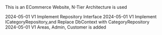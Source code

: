 This is an ECommerce Website, N-Tier Architecture is used

2024-05-01 V1 Implement Repository Interface
2024-05-01 V1 Implement ICategoryRepository,and Replace DbContext with CategoryRepository
2024-05-01 V1 Areas, Admin, Customer is added
